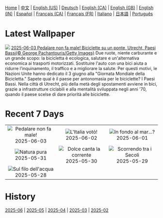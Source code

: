 [Home](../README.md) | [中文](zh-CN.md) | [English (US)](en-US.md) | [Deutsch](de-DE.md) | [English (CA)](en-CA.md) | [English (GB)](en-GB.md) | [English (IN)](en-IN.md) | [Español](es-ES.md) | [Français (CA)](fr-CA.md) | [Français (FR)](fr-FR.md) | [Italiano](it-IT.md) | [日本語](ja-JP.md) | [Português](pt-BR.md)

# Latest Wallpaper
![](https://www.bing.com/th?id=OHR.BicyclesUtrecht_IT-IT6327347879_UHD.jpg)
[2025-06-03 Pedalare non fa male! Biciclette su un ponte, Utrecht, Paesi Bassi(© George Pachantouris/Getty Images)](https://www.bing.com/th?id=OHR.BicyclesUtrecht_IT-IT6327347879_UHD.jpg)
Due ruote, niente carburante e un grande scopo: la bicicletta è ecologica, salutare e un'alternativa economica ai trasporti motorizzati. Sostituire l'auto con una bici aiuta a ridurre l’inquinamento, il traffico e a migliorare la salute. Per questi motivi, le Nazioni Unite hanno dedicato il 3 giugno alla "Giornata Mondiale della Bicicletta." Sapete qual è il paese per antonomasia per le biciclette? I Paesi Bassi. Nella città di Utrecht, più della metà degli spostamenti avviene in bici, grazie a infrastrutture ciclabili e alla mentalità sviluppata negli anni '70, quando il paese scelse di dare priorità alle biciclette.

# Recent 7 Days
|  |  |  |
|:---:|:---:|:---:|
| ![](https://www.bing.com/th?id=OHR.BicyclesUtrecht_IT-IT6327347879_400x240.jpg "Pedalare non fa male!") 2025-06-03 | ![](https://www.bing.com/th?id=OHR.RepubblicaGiugnoFesta_IT-IT6228684298_400x240.jpg "L'Italia votò!") 2025-06-02 | ![](https://www.bing.com/th?id=OHR.GrandeTerreReef_IT-IT2395565523_400x240.jpg "In fondo al mar...?") 2025-06-01 |
| ![](https://www.bing.com/th?id=OHR.SwedenReserve_IT-IT1642458062_400x240.jpg "Natura pura") 2025-05-31 | ![](https://www.bing.com/th?id=OHR.LittlePigeonRiver_IT-IT1807202812_400x240.jpg "Dolce canta la corrente") 2025-05-30 | ![](https://www.bing.com/th?id=OHR.MiravetSpain_IT-IT4503014691_400x240.jpg "Scorrendo tra i Secoli") 2025-05-29 |
| ![](https://www.bing.com/th?id=OHR.KelpOtter_IT-IT4372349313_400x240.jpg "Sul filo dell'acqua") 2025-05-28 |  |  |

# History
[2025-06](../archives/wallpaper/it-IT/w_2025_06.md) | [2025-05](../archives/wallpaper/it-IT/w_2025_05.md) | [2025-04](../archives/wallpaper/it-IT/w_2025_04.md) | [2025-03](../archives/wallpaper/it-IT/w_2025_03.md) | [2025-02](../archives/wallpaper/it-IT/w_2025_02.md)
